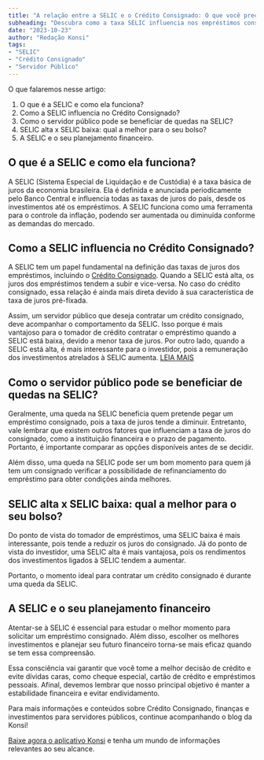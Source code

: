 ```yaml
---
title: "A relação entre a SELIC e o Crédito Consignado: O que você precisa saber"
subheading: "Descubra como a taxa SELIC influencia nos empréstimos consignados e como você pode se beneficiar disso"
date: "2023-10-23"
author: "Redação Konsi"
tags:
- "SELIC"
- "Crédito Consignado"
- "Servidor Público"
---
```


O que falaremos nesse artigo:
1. O que é a SELIC e como ela funciona?
2. Como a SELIC influencia no Crédito Consignado?
3. Como o servidor público pode se beneficiar de quedas na SELIC?
4. SELIC alta x SELIC baixa: qual a melhor para o seu bolso?
5. A SELIC e o seu planejamento financeiro.

## **O que é a SELIC e como ela funciona?**

A SELIC (Sistema Especial de Liquidação e de Custódia) é a taxa básica de juros da economia brasileira. Ela é definida e anunciada periodicamente pelo Banco Central e influencia todas as taxas de juros do país, desde os investimentos até os empréstimos. A SELIC funciona como uma ferramenta para o controle da inflação, podendo ser aumentada ou diminuída conforme as demandas do mercado.

## **Como a SELIC influencia no Crédito Consignado?**

A SELIC tem um papel fundamental na definição das taxas de juros dos empréstimos, incluindo o [Crédito Consignado](https://konsi.com.br/postagens/por-que-o-crdito-consignado-a-melhor-escolha-para-servidores-pblicos). Quando a SELIC está alta, os juros dos empréstimos tendem a subir e vice-versa. No caso do crédito consignado, essa relação é ainda mais direta devido à sua característica de taxa de juros pré-fixada.

Assim, um servidor público que deseja contratar um crédito consignado, deve acompanhar o comportamento da SELIC. Isso porque é mais vantajoso para o tomador de crédito contratar o empréstimo quando a SELIC está baixa, devido a menor taxa de juros. Por outro lado, quando a SELIC está alta, é mais interessante para o investidor, pois a remuneração dos investimentos atrelados à SELIC aumenta. [LEIA MAIS](https://konsi.com.br/postagens/compreendendo-a-taxa-selic-e-o-impacto-no-crdito-consignado)

## **Como o servidor público pode se beneficiar de quedas na SELIC?**

Geralmente, uma queda na SELIC beneficia quem pretende pegar um empréstimo consignado, pois a taxa de juros tende a diminuir. Entretanto, vale lembrar que existem outros fatores que influenciam a taxa de juros do consignado, como a instituição financeira e o prazo de pagamento. Portanto, é importante comparar as opções disponíveis antes de se decidir.

Além disso, uma queda na SELIC pode ser um bom momento para quem já tem um consignado verificar a possibilidade de refinanciamento do empréstimo para obter condições ainda melhores.

## **SELIC alta x SELIC baixa: qual a melhor para o seu bolso?**

Do ponto de vista do tomador de empréstimos, uma SELIC baixa é mais interessante, pois tende a reduzir os juros do consignado. Já do ponto de vista do investidor, uma SELIC alta é mais vantajosa, pois os rendimentos dos investimentos ligados à SELIC tendem a aumentar.

Portanto, o momento ideal para contratar um crédito consignado é durante uma queda da SELIC.

## **A SELIC e o seu planejamento financeiro**

Atentar-se à SELIC é essencial para estudar o melhor momento para solicitar um empréstimo consignado. Além disso, escolher os melhores investimentos e planejar seu futuro financeiro torna-se mais eficaz quando se tem essa compreensão.

Essa consciência vai garantir que você tome a melhor decisão de crédito e evite dívidas caras, como cheque especial, cartão de crédito e empréstimos pessoais. Afinal, devemos lembrar que nosso principal objetivo é manter a estabilidade financeira e evitar endividamento.

Para mais informações e conteúdos sobre Crédito Consignado, finanças e investimentos para servidores públicos, continue acompanhando o blog da Konsi!

[Baixe agora o aplicativo Konsi](https://konsi.com.br/download) e tenha um mundo de informações relevantes ao seu alcance.